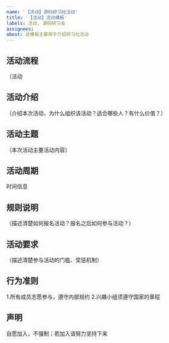 ```yaml
---
name: '【活动】源码研习社活动'
title: '【活动】活动模板'
labels: 活动, 源码研习会
assignees: 
about: 此模板主要用于介绍研习社活动
---
```


## 活动流程

（活动

## 活动介绍

（介绍本次活动，为什么组织该活动？适合哪些人？有什么价值？）

## 活动主题

（本次活动主要活动内容）

## 活动周期

时间信息

## 规则说明

（描述清楚如何报名活动？报名之后如何参与活动？）

## 活动要求

（描述清楚参与活动的门槛、奖惩机制）

## 行为准则

1.所有成员志愿参与，遵守内部规约
2.兴趣小组须遵守国家的章程

## 声明

自愿加入，不强制；若加入请努力坚持下来
